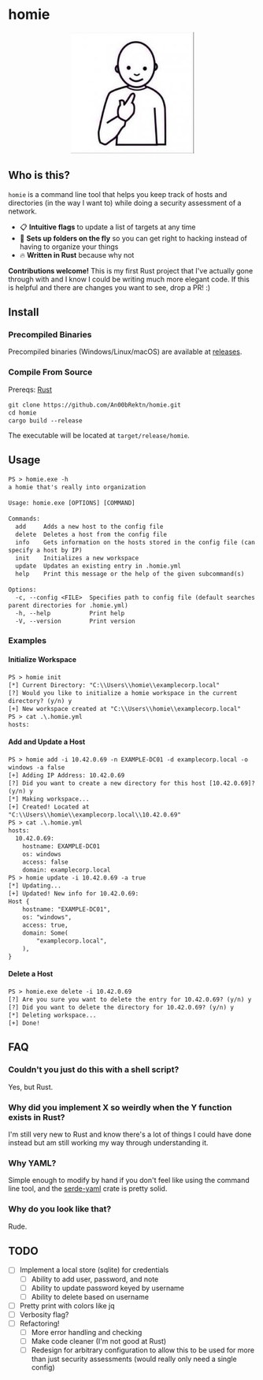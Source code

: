 # homie

<p align="center">
    <img src = ./images/homie.jpg>
</p>

## Who is this?
`homie` is a command line tool that helps you keep track of hosts and directories (in the way I want to) while doing a security assessment of a network.

- 📋 **Intuitive flags** to update a list of targets at any time
- 📁 **Sets up folders on the fly** so you can get right to hacking instead of having to organize your things
- 🔥 **Written in Rust** because why not

**Contributions welcome!** This is my first Rust project that I've actually gone through with and I know I could be writing much more elegant code. If this is helpful and there are changes you want to see, drop a PR! :)

## Install
### Precompiled Binaries
Precompiled binaries (Windows/Linux/macOS) are available at [releases](https://github.com/nicocha30/An00bRektn/homie/releases).

### Compile From Source
Prereqs: [Rust](https://rustup.rs/)
```
git clone https://github.com/An00bRektn/homie.git
cd homie
cargo build --release
```
The executable will be located at `target/release/homie`.

## Usage
```
PS > homie.exe -h
a homie that's really into organization

Usage: homie.exe [OPTIONS] [COMMAND]

Commands:
  add     Adds a new host to the config file
  delete  Deletes a host from the config file
  info    Gets information on the hosts stored in the config file (can specify a host by IP)
  init    Initializes a new workspace
  update  Updates an existing entry in .homie.yml
  help    Print this message or the help of the given subcommand(s)

Options:
  -c, --config <FILE>  Specifies path to config file (default searches parent directories for .homie.yml)
  -h, --help           Print help
  -V, --version        Print version
```

### Examples
#### Initialize Workspace
```
PS > homie init
[*] Current Directory: "C:\\Users\\homie\\examplecorp.local"
[?] Would you like to initialize a homie workspace in the current directory? (y/n) y
[+] New workspace created at "C:\\Users\\homie\\examplecorp.local"
PS > cat .\.homie.yml
hosts:
```

#### Add and Update a Host
```
PS > homie add -i 10.42.0.69 -n EXAMPLE-DC01 -d examplecorp.local -o windows -a false
[+] Adding IP Address: 10.42.0.69
[?] Did you want to create a new directory for this host [10.42.0.69]? (y/n) y
[*] Making workspace...
[+] Created! Located at "C:\\Users\\homie\\examplecorp.local\\10.42.0.69"
PS > cat .\.homie.yml
hosts:
  10.42.0.69:
    hostname: EXAMPLE-DC01
    os: windows
    access: false
    domain: examplecorp.local
PS > homie update -i 10.42.0.69 -a true                                              
[*] Updating...
[+] Updated! New info for 10.42.0.69:
Host {
    hostname: "EXAMPLE-DC01",
    os: "windows",
    access: true,
    domain: Some(
        "examplecorp.local",
    ),
}
```

#### Delete a Host
```
PS > homie.exe delete -i 10.42.0.69        
[?] Are you sure you want to delete the entry for 10.42.0.69? (y/n) y
[?] Did you want to delete the directory for 10.42.0.69? (y/n) y
[*] Deleting workspace...
[+] Done!
```

## FAQ
### Couldn't you just do this with a shell script?
Yes, but Rust.

### Why did you implement X so weirdly when the Y function exists in Rust?
I'm still very new to Rust and know there's a lot of things I could have done instead but am still working my way through understanding it.

### Why YAML?
Simple enough to modify by hand if you don't feel like using the command line tool, and the [serde-yaml](https://github.com/dtolnay/serde-yaml) crate is pretty solid.

### Why do you look like that?
Rude.

## TODO
- [ ] Implement a local store (sqlite) for credentials
    - [ ] Ability to add user, password, and note
    - [ ] Ability to update password keyed by username
    - [ ] Ability to delete based on username
- [ ] Pretty print with colors like jq
- [ ] Verbosity flag?
- [ ] Refactoring!
  - [ ] More error handling and checking
  - [ ] Make code cleaner (I'm not good at Rust)
  - [ ] Redesign for arbitrary configuration to allow this to be used for more than just security assessments (would really only need a single config)